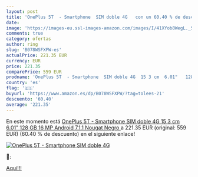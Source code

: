 ```yaml
---
layout: post
title: 'OnePlus 5T  - Smartphone  SIM doble 4G   con un 60.40 % de descuento'
date: 
image: 'https://images-eu.ssl-images-amazon.com/images/I/41XYob8WegL._SL200_.jpg'
comments: true
category: ofertas
author: ring
slug: 'B078WSFXPW-es'
actualPrice: 221.35 EUR
currency: EUR
price: 221.35
comparePrice: 559 EUR
prodname: 'OnePlus 5T  - Smartphone  SIM doble 4G  15 3 cm  6.01"   128 GB  16 MP  Android  7.1.1 Nougat  Negro '
country: 'es'
flag: '🇪🇸'
buyurl: 'https://www.amazon.es/dp/B078WSFXPW/?tag=tolees-21'
descuento: '60.40'
average: '221.35'
---
```


En este momento está [OnePlus 5T  - Smartphone  SIM doble 4G  15 3 cm  6.01"   128 GB  16 MP  Android  7.1.1 Nougat  Negro ](https://www.amazon.es/dp/B078WSFXPW/?tag=tolees-21) a 221.35 EUR (original: 559 EUR) (60.40 %  de descuento) en el siguiente enlace!

[![OnePlus 5T  - Smartphone  SIM doble 4G  ](https://images-eu.ssl-images-amazon.com/images/I/41XYob8WegL._SL200_.jpg)](https://www.amazon.es/dp/B078WSFXPW/?tag=tolees-21)

🔎:


[Aquí!!!](https://www.amazon.es/dp/B078WSFXPW/?tag=tolees-21)

